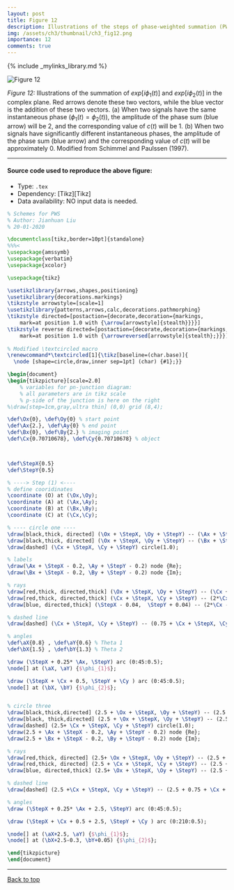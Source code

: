```yaml
---
layout: post
title: Figure 12
description: Illustrations of the steps of phase-weighted summation (PWS).
img: /assets/ch3/thumbnail/ch3_fig12.png
importance: 12
comments: true
---
```


{% include _mylinks_library.md %}

<script type="text/javascript">
 function showhide(id) {
    var e = document.getElementById(id);
    e.style.display = (e.style.display == 'block') ? 'none' : 'block';
 }
</script>


<img src="{{ '/assets/ch3/ch3_fig12.png' | prepend: site.baseurl | prepend: site.url }}" alt="Figure 12" style="zoom:100%;" />

_Figure 12:_ Illustrations of the summation of $exp[i\phi_{1}(t)]$ and $exp[i\phi_{2}(t)]$ in the complex plane. Red arrows denote these two vectors, while the blue vector is the addition of these two vectors. (a) When two signals have the same instantaneous phase ($\phi_{1}(t) = \phi_{2}(t)$), the amplitude of the phase sum (blue arrow) will be $2$, and the corresponding value of $c(t)$ will be $1$. (b) When two signals have significantly different instantaneous phases, the amplitude of the phase sum (blue arrow) and the corresponding value of $c(t)$ will be approximately $0$. Modified from Schimmel and Paulssen (1997). 

---
#### Source code used to reproduce the above figure:
- Type: ```.tex```
- Dependency: [Tikz][Tikz]
- Data availability: NO input data is needed.  

```tex
% Schemes for PWS
% Author: Jianhuan Liu
% 20-01-2020

\documentclass[tikz,border=10pt]{standalone}
%%%<
\usepackage{amssymb}
\usepackage{verbatim}
\usepackage{xcolor}

\usepackage{tikz}

\usetikzlibrary{arrows,shapes,positioning}
\usetikzlibrary{decorations.markings}
\tikzstyle arrowstyle=[scale=1]
\usetikzlibrary{patterns,arrows,calc,decorations.pathmorphing}
\tikzstyle directed=[postaction={decorate,decoration={markings,
    mark=at position 1.0 with {\arrow[arrowstyle]{stealth}}}}]
\tikzstyle reverse directed=[postaction={decorate,decoration={markings,
    mark=at position 1.0 with {\arrowreversed[arrowstyle]{stealth};}}}]
    
% Modified \textcircled macro
\renewcommand*\textcircled[1]{\tikz[baseline=(char.base)]{
  \node [shape=circle,draw,inner sep=1pt] (char) {#1};}}

\begin{document}
\begin{tikzpicture}[scale=2.0]
    % variables for pn-junction diagram:
    % all parameters are in tikz scale
    % p-side of the junction is here on the right
%\draw[step=1cm,gray,ultra thin] (0,0) grid (8,4);

\def\Ox{0}, \def\Oy{0} % start point
\def\Ax{2.}, \def\Ay{0} % end point
\def\Bx{0}, \def\By{2.} % imaging point
\def\Cx{0.70710678}, \def\Cy{0.70710678} % object



\def\StepX{0.5}
\def\StepY{0.5}

% ----> Step (1) <----
% define cooridinates
\coordinate (O) at (\Ox,\Oy);
\coordinate (A) at (\Ax,\Ay);
\coordinate (B) at (\Bx,\By);
\coordinate (C) at (\Cx,\Cy);

% ---- circle one ----
\draw[black,thick, directed] (\Ox + \StepX, \Oy + \StepY) -- (\Ax + \StepX, \Ay + \StepY);
\draw[black,thick, directed] (\Ox + \StepX, \Oy + \StepY) -- (\Bx + \StepX, \By + \StepY);
\draw[dashed] (\Cx + \StepX, \Cy + \StepY) circle(1.0);

% labels
\draw(\Ax + \StepX - 0.2, \Ay + \StepY - 0.2) node {Re};
\draw(\Bx + \StepX - 0.2, \By + \StepY - 0.2) node {Im};

% rays
\draw[red,thick, directed,thick] (\Ox + \StepX, \Oy + \StepY) -- (\Cx + \StepX, \Cy + \StepY);
\draw[red,thick, directed,thick] (\Cx + \StepX, \Cy + \StepY) -- (2*\Cx + \StepX, 2*\Cy + \StepY);
\draw[blue, directed,thick] (\StepX - 0.04,  \StepY + 0.04) -- (2*\Cx - 0.04 + \StepX, 2*\Cy + \StepY + 0.04);

% dashed line
\draw[dashed] (\Cx + \StepX, \Cy + \StepY) -- (0.75 + \Cx + \StepX, \Cy + \StepY);

% angles
\def\aX{0.8} , \def\aY{0.6} % Theta 1
\def\bX{1.5} , \def\bY{1.3} % Theta 2

\draw (\StepX + 0.25* \Ax, \StepY) arc (0:45:0.5);
\node[] at (\aX, \aY) {$\phi_{1}$};

\draw (\StepX + \Cx + 0.5, \StepY + \Cy ) arc (0:45:0.5);
\node[] at (\bX, \bY) {$\phi_{2}$};


% circle three
\draw[black,thick,directed] (2.5 + \Ox + \StepX, \Oy + \StepY) -- (2.5 + \Ax + \StepX, \Ay + \StepY);
\draw[black, thick,directed] (2.5 + \Ox + \StepX, \Oy + \StepY) -- (2.5 +\Bx + \StepX, \By + \StepY);
\draw[dashed] (2.5+ \Cx + \StepX, \Cy + \StepY) circle(1.0);
\draw(2.5 + \Ax + \StepX - 0.2, \Ay + \StepY - 0.2) node {Re};
\draw(2.5 + \Bx + \StepX - 0.2, \By + \StepY - 0.2) node {Im};

% rays
\draw[red,thick, directed] (2.5+ \Ox + \StepX, \Oy + \StepY) -- (2.5 + \Cx + \StepX, \Cy + \StepY);
\draw[red,thick, directed] (2.5 + \Cx + \StepX, \Cy + \StepY) -- (2.5 + \Cx + \StepX - 0.8660254, \Cy + \StepY - 0.5);
\draw[blue, directed,thick] (2.5+ \Ox + \StepX, \Oy + \StepY) -- (2.5 + \Cx + \StepX - 0.8660254+0.01, \Cy + \StepY -0.5 - 0.01);

% dashed line
\draw[dashed] (2.5 +\Cx + \StepX, \Cy + \StepY) -- (2.5 + 0.75 + \Cx + \StepX, \Cy + \StepY);

% angles
\draw (\StepX + 0.25* \Ax + 2.5, \StepY) arc (0:45:0.5);

\draw (\StepX + \Cx + 0.5 + 2.5, \StepY + \Cy ) arc (0:210:0.5);

\node[] at (\aX+2.5, \aY) {$\phi_{1}$};
\node[] at (\bX+2.5-0.3, \bY+0.05) {$\phi_{2}$};

\end{tikzpicture}
\end{document}

```
---

<a href="#top">Back to top</a>
